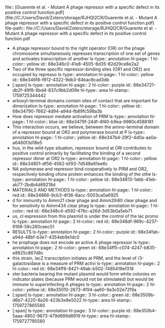 file:: [Guarente et al. - Mutant A phage repressor with a specific defect in its positive control function.pdf](file://C:/Users/David/Zotero/storage/RJHQI2CR/Guarente et al. - Mutant A phage repressor with a specific defect in its positive control function.pdf)
file-path:: file://C:/Users/David/Zotero/storage/RJHQI2CR/Guarente et al. - Mutant A phage repressor with a specific defect in its positive control function.pdf

- A phage repressor bound to the right operator (OR) on the phage chromosome simultaneously represses transcription of one set of genes and activates transcription of another
  ls-type:: annotation
  hl-page:: 1
  hl-color:: yellow
  id:: 68e346c0-41e8-4505-8d35-82d29ce8e2a2
- Two of the three specific repressor-binding sites (OR1 and OR2) are occupied by represso
  ls-type:: annotation
  hl-page:: 1
  hl-color:: yellow
  id:: 68e346f8-f912-4322-9db3-84bac8cad3db
- [:span]
  ls-type:: annotation
  hl-page:: 2
  hl-color:: purple
  id:: 68e34721-db2f-49f8-8bd4-837c9bb2d09e
  hl-type:: area
  hl-stamp:: 1759725344442
- arboxyl-terminal domains contain sites of contact that are important for dimerization
  ls-type:: annotation
  hl-page:: 1
  hl-color:: yellow
  id:: 68e34790-7662-4d94-a94d-fb89fc598a3b
- How does repressor mediate activation of PRM
  ls-type:: annotation
  hl-page:: 1
  hl-color:: blue
  id:: 68e3479f-24df-4f40-b9ea-9980c4588181
- This interaction occurs, we believe, between the amino-terminal domain of a repressor bound at OR2 and polymerase bound at P
  ls-type:: annotation
  hl-page:: 1
  hl-color:: yellow
  id:: 68e347b4-29f2-4d0a-aa0a-a6460f3d18e5
- hus, in the wild-type situation, repressor bound at ORl contributes to positive control primarily by facilitating the binding of a second repressor dimer at OR2
  ls-type:: annotation
  hl-page:: 1
  hl-color:: yellow
  id:: 68e34801-df56-4562-bf93-7d548e61ee6c
- NA polymerase and repressor bind cooperatively to PRM and OR2, respectively-binding ofone protein enhances the binding of the othe
  ls-type:: annotation
  hl-page:: 1
  hl-color:: yellow
  id:: 68e34813-1ebb-41eb-ab77-2bdb4d69218d
- MATERIALS AND METHODS
  ls-type:: annotation
  hl-page:: 1
  hl-color:: red
  id:: 68e34866-9cb3-4f36-8acc-5003ca0a6925
- d for immunity to Aimm21 clear phage and Aimm2lh80 clear phage and for sensitivity to Aimm434 clear phag
  ls-type:: annotation
  hl-page:: 1
  hl-color:: red
  id:: 68e348c4-d592-476c-a26d-3d53b0a5eb71
- us, cI expression from this plasmid is under the control of the lac promo
  ls-type:: annotation
  hl-page:: 2
  hl-color:: red
  id:: 68e348df-969c-4237-9168-58c280ceec51
- RESULTS
  ls-type:: annotation
  hl-page:: 2
  hl-color:: purple
  id:: 68e34fab-a94d-48bf-b3e7-4354eb9e1dc0
- he prophage does not encode an active A phage repressor
  ls-type:: annotation
  hl-page:: 2
  hl-color:: green
  id:: 68e34ff5-c074-4247-b835-e8925c867d8c
- this strain, lacZ transcription initiates at PRM, and the level of /3-galactosidase is a measure of PRM activi
  ls-type:: annotation
  hl-page:: 2
  hl-color:: red
  id:: 68e34ff8-8421-49ab-b502-7485419ef318
- ster bacteria bearing the mutant plasmid would form white colonies on indicator plates (because PRM would not be stimulated) but would be immune to superinfecting A phages
  ls-type:: annotation
  hl-page:: 2
  hl-color:: yellow
  id:: 68e35010-2673-4f94-aa60-9a3c02e72f9a
- [:span]
  ls-type:: annotation
  hl-page:: 3
  hl-color:: green
  id:: 68e3509b-d6b7-4220-8a26-423b3e8e5022
  hl-type:: area
  hl-stamp:: 1759727865560
- [:span]
  ls-type:: annotation
  hl-page:: 3
  hl-color:: purple
  id:: 68e350b4-5aaa-4902-9673-479d699d8919
  hl-type:: area
  hl-stamp:: 1759727795580